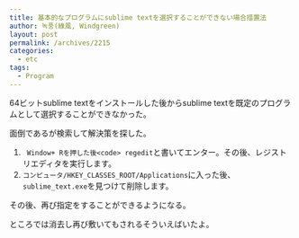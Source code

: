 ```yaml
---
title: 基本的なプログラムにsublime textを選択することができない場合措置法
author: 녹풍(綠風, Windgreen)
layout: post
permalink: /archives/2215
categories:
  - etc
tags:
  - Program
---
```

64ビットsublime textをインストールした後からsublime textを既定のプログラムとして選択することができなかった。

面倒であるが検索して解決策を探した。

1.  ` Window+ Rを押した後<code> regedit`と書いてエンター。その後、レジストリエディタを実行します。</code>
2.  `コンピュータ/HKEY_CLASSES_ROOT/Applications`に入った後、` sublime_text.exe`を見つけて削除します。

その後、再び指定をすることができるようになる。

ところでは消去し再び敷いてもされるそういえばいたよ。